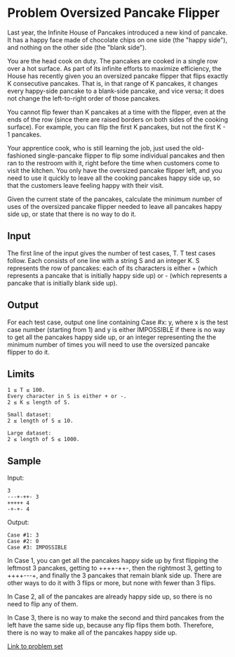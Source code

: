 # Problem Oversized Pancake Flipper

Last year, the Infinite House of Pancakes introduced a new kind of pancake. It has a happy face made of chocolate chips on one side (the "happy side"), and nothing on the other side (the "blank side").

You are the head cook on duty. The pancakes are cooked in a single row over a hot surface. As part of its infinite efforts to maximize efficiency, the House has recently given you an oversized pancake flipper that flips exactly K consecutive pancakes. That is, in that range of K pancakes, it changes every happy-side pancake to a blank-side pancake, and vice versa; it does not change the left-to-right order of those pancakes.

You cannot flip fewer than K pancakes at a time with the flipper, even at the ends of the row (since there are raised borders on both sides of the cooking surface). For example, you can flip the first K pancakes, but not the first K - 1 pancakes.

Your apprentice cook, who is still learning the job, just used the old-fashioned single-pancake flipper to flip some individual pancakes and then ran to the restroom with it, right before the time when customers come to visit the kitchen. You only have the oversized pancake flipper left, and you need to use it quickly to leave all the cooking pancakes happy side up, so that the customers leave feeling happy with their visit.

Given the current state of the pancakes, calculate the minimum number of uses of the oversized pancake flipper needed to leave all pancakes happy side up, or state that there is no way to do it.

## Input

The first line of the input gives the number of test cases, T. T test cases follow. Each consists of one line with a string S and an integer K. S represents the row of pancakes: each of its characters is either + (which represents a pancake that is initially happy side up) or - (which represents a pancake that is initially blank side up).

## Output

For each test case, output one line containing Case #x: y, where x is the test case number (starting from 1) and y is either IMPOSSIBLE if there is no way to get all the pancakes happy side up, or an integer representing the the minimum number of times you will need to use the oversized pancake flipper to do it.

## Limits

```
1 ≤ T ≤ 100.
Every character in S is either + or -.
2 ≤ K ≤ length of S.
```

```
Small dataset:
2 ≤ length of S ≤ 10.
```

```
Large dataset:
2 ≤ length of S ≤ 1000.
```

## Sample

Input:
```
3
---+-++- 3
+++++ 4
-+-+- 4
```

Output:
```
Case #1: 3
Case #2: 0
Case #3: IMPOSSIBLE
```

In Case 1, you can get all the pancakes happy side up by first flipping the leftmost 3 pancakes, getting to ++++-++-, then the rightmost 3, getting to ++++---+, and finally the 3 pancakes that remain blank side up. There are other ways to do it with 3 flips or more, but none with fewer than 3 flips.

In Case 2, all of the pancakes are already happy side up, so there is no need to flip any of them.

In Case 3, there is no way to make the second and third pancakes from the left have the same side up, because any flip flips them both. Therefore, there is no way to make all of the pancakes happy side up.

[Link to problem set](https://code.google.com/codejam/contest/3264486/dashboard)
